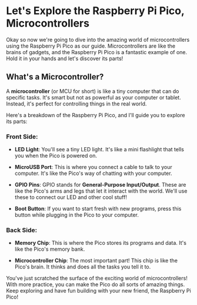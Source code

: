 # Let's Explore the Raspberry Pi Pico, Microcontrollers

Okay so now we're going to dive into the amazing world of microcontrollers using the Raspberry Pi Pico as our guide. Microcontrollers are like the brains of gadgets, and the Raspberry Pi Pico is a fantastic example of one. Hold it in your hands and let's discover its parts!

## What's a Microcontroller?

A **microcontroller** (or MCU for short) is like a tiny computer that can do specific tasks. It's smart but not as powerful as your computer or tablet. Instead, it's perfect for controlling things in the real world.

Here's a breakdown of the Raspberry Pi Pico, and I'll guide you to explore its parts:

### Front Side:

- **LED Light**: You'll see a tiny LED light. It's like a mini flashlight that tells you when the Pico is powered on.

- **MicroUSB Port**: This is where you connect a cable to talk to your computer. It's like the Pico's way of chatting with your computer.

- **GPIO Pins**: GPIO stands for **General-Purpose Input/Output**. These are like the Pico's arms and legs that let it interact with the world. We'll use these to connect our LED and other cool stuff!

- **Boot Button**: If you want to start fresh with new programs, press this button while plugging in the Pico to your computer.

### Back Side:

- **Memory Chip**: This is where the Pico stores its programs and data. It's like the Pico's memory bank.

- **Microcontroller Chip**: The most important part! This chip is like the Pico's brain. It thinks and does all the tasks you tell it to.


You've just scratched the surface of the exciting world of microcontrollers! With more practice, you can make the Pico do all sorts of amazing things. Keep exploring and have fun building with your new friend, the Raspberry Pi Pico!